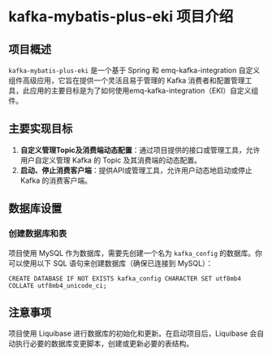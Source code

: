 # kafka-mybatis-plus-eki 项目介绍

## 项目概述

`kafka-mybatis-plus-eki` 是一个基于 Spring 和 emq-kafka-integration   自定义组件高级应用，它旨在提供一个灵活且易于管理的 Kafka 消费者和配置管理工具，此应用的主要目标是为了如何使用emq-kafka-integration（EKI）自定义组件。

## 主要实现目标

1. **自定义管理Topic及消费端动态配置**：通过项目提供的接口或管理工具，允许用户自定义管理 Kafka 的 Topic 及其消费端的动态配置。
2. **启动、停止消费客户端**：提供API或管理工具，允许用户动态地启动或停止 Kafka 的消费客户端。

## 数据库设置

### 创建数据库和表

项目使用 MySQL 作为数据库，需要先创建一个名为 `kafka_config` 的数据库。你可以使用以下 SQL 语句来创建数据库（确保已连接到 MySQL）：

``` 
CREATE DATABASE IF NOT EXISTS kafka_config CHARACTER SET utf8mb4 COLLATE utf8mb4_unicode_ci;
```
## 注意事项

项目使用 Liquibase 进行数据库的初始化和更新。在启动项目后，Liquibase 会自动执行必要的数据库变更脚本，创建或更新必要的表结构。
